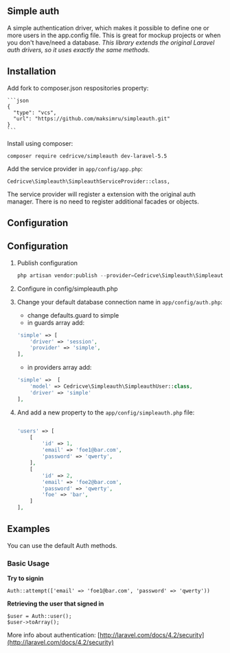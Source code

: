 Simple auth
------------

A simple authentication driver, which makes it possible to define one or more users in the app.config file. This is great for mockup projects or when you don't have/need a database. *This library extends the original Laravel auth drivers, so it uses exactly the same methods.*

Installation
------------

Add fork to composer.json respositories property:

    ```json
    {
      "type": "vcs",
      "url": "https://github.com/maksimru/simpleauth.git"
    }
    ```

Install using composer:

    composer require cedricve/simpleauth dev-laravel-5.5

Add the service provider in `app/config/app.php`:

    Cedricve\Simpleauth\SimpleauthServiceProvider::class,

The service provider will register a extension with the original auth manager. There is no need to register additional facades or objects.

Configuration
-------------

## Configuration

1) Publish configuration
    ```php
    php artisan vendor:publish --provider=Cedricve\Simpleauth\SimpleauthServiceProvider
    ```
    
2) Configure in config/simpleauth.php

3) Change your default database connection name in `app/config/auth.php`:

    - change defaults.guard to simple
    - in guards array add:
    ```php
    'simple' => [
        'driver' => 'session',
        'provider' => 'simple',
    ],
    ```
    - in providers array add:
    ```php
    'simple' =>  [
        'model' => Cedricve\Simpleauth\SimpleauthUser::class,
        'driver' => 'simple'
    ],
    ```

4) And add a new property to the `app/config/simpleauth.php` file:

    ```php

    'users' => [
        [
            'id' => 1,
            'email' => 'foe1@bar.com',
            'password' => 'qwerty',
        ],
        [
            'id' => 2,
            'email' => 'foe2@bar.com',
            'password' => 'qwerty',
            'foe' => 'bar',
        ]
    ],
 
    ```

Examples
--------

You can use the default Auth methods.

### Basic Usage

**Try to signin**

    Auth::attempt(['email' => 'foe1@bar.com', 'password' => 'qwerty'))

**Retrieving the user that signed in**

    $user = Auth::user();
    $user->toArray();

More info about authentication: [http://laravel.com/docs/4.2/security](http://laravel.com/docs/4.2/security)
